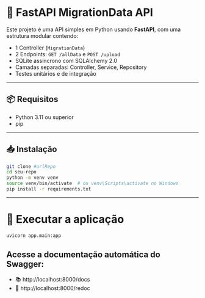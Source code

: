 # 🚀 FastAPI MigrationData API

Este projeto é uma API simples em Python usando **FastAPI**, com uma estrutura modular contendo:

- 1 Controller (`MigrationData`)
- 2 Endpoints: `GET /allData` e `POST /upload`
- SQLite assíncrono com SQLAlchemy 2.0
- Camadas separadas: Controller, Service, Repository
- Testes unitários e de integração

---

## 📦 Requisitos

- Python 3.11 ou superior
- pip

---

## 📥 Instalação

``` bash
git clone #urlRepo
cd seu-repo
python -m venv venv
source venv/bin/activate  # ou venv\Scripts\activate no Windows
pip install -r requirements.txt
```

---

# 🚀 Executar a aplicação
```bash
uvicorn app.main:app
```

## Acesse a documentação automática do Swagger:
- 📚 http://localhost:8000/docs
- 📘 http://localhost:8000/redoc